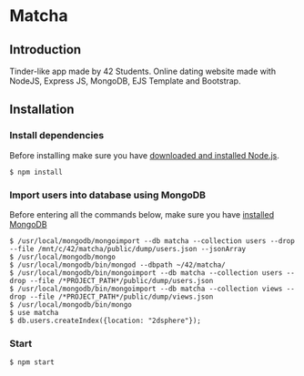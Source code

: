 # Matcha

## Introduction
Tinder-like app made by 42 Students.
Online dating website made with NodeJS, Express JS, MongoDB, EJS Template and Bootstrap.

## Installation

### Install dependencies
Before installing make sure you have [downloaded and installed Node.js](https://nodejs.org/en/).
``` shell
$ npm install
```

### Import users into database using MongoDB
Before entering all the commands below, make sure you have [installed MongoDB](https://www.mongodb.com/download-center?ct=atlasheader#community)
``` shell
$ /usr/local/mongodb/mongoimport --db matcha --collection users --drop --file /mnt/c/42/matcha/public/dump/users.json --jsonArray
$ /usr/local/mongodb/mongo
$ /usr/local/mongodb/bin/mongod --dbpath ~/42/matcha/
$ /usr/local/mongodb/bin/mongoimport --db matcha --collection users --drop --file /*PROJECT_PATH*/public/dump/users.json
$ /usr/local/mongodb/bin/mongoimport --db matcha --collection views --drop --file /*PROJECT_PATH*/public/dump/views.json
$ /usr/local/mongodb/bin/mongo
$ use matcha
$ db.users.createIndex({location: "2dsphere"});
```
### Start 
``` shell
$ npm start
```